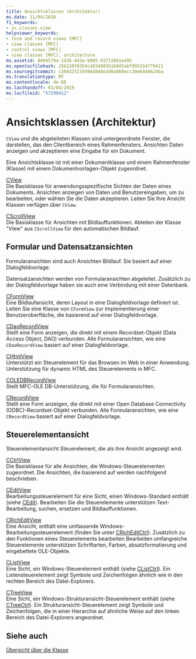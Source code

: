 ```yaml
---
title: Ansichtsklassen (Architektur)
ms.date: 11/04/2016
f1_keywords:
- vc.classes.view
helpviewer_keywords:
- form and record views [MFC]
- view classes [MFC]
- control views [MFC]
- view classes [MFC], architecture
ms.assetid: 8894579a-1436-441e-b985-83711061e495
ms.openlocfilehash: 15b120f0354c483480351b8d3abf995334779411
ms.sourcegitcommit: c3093251193944840e3d0a068ecc30e6449624ba
ms.translationtype: MT
ms.contentlocale: de-DE
ms.lasthandoff: 03/04/2019
ms.locfileid: "57299412"
---
```

# <a name="view-classes-architecture"></a>Ansichtsklassen (Architektur)

`CView` und die abgeleiteten Klassen sind untergeordnete Fenster, die darstellen, das den Clientbereich eines Rahmenfensters. Ansichten Daten anzeigen und akzeptieren eine Eingabe für ein Dokument.

Eine Ansichtsklasse ist mit einer Dokumentklasse und einem Rahmenfenster (Klasse) mit einem Dokumentvorlagen-Objekt zugeordnet.

[CView](../mfc/reference/cview-class.md)<br/>
Die Basisklasse für anwendungsspezifische Sichten der Daten eines Dokuments. Ansichten anzeigen von Daten und Benutzereingaben, um zu bearbeiten, oder wählen Sie die Daten akzeptieren. Leiten Sie Ihre Ansicht Klassen verfügen über `CView`.

[CScrollView](../mfc/reference/cscrollview-class.md)<br/>
Die Basisklasse für Ansichten mit Bildlauffunktionen. Ableiten der Klasse "View" aus `CScrollView` für den automatischen Bildlauf.

## <a name="form-and-record-views"></a>Formular und Datensatzansichten

Formularansichten sind auch Ansichten Bildlauf. Sie basiert auf einer Dialogfeldvorlage.

Datensatzansichten werden von Formularansichten abgeleitet. Zusätzlich zu der Dialogfeldvorlage haben sie auch eine Verbindung mit einer Datenbank.

[CFormView](../mfc/reference/cformview-class.md)<br/>
Eine Bildlaufansicht, deren Layout in eine Dialogfeldvorlage definiert ist. Leiten Sie eine Klasse von `CFormView` zur Implementierung einer Benutzeroberfläche, die basierend auf einer Dialogfeldvorlage.

[CDaoRecordView](../mfc/reference/cdaorecordview-class.md)<br/>
Stellt eine Form anzeigen, die direkt mit einem Recordset-Objekt (Data Access Object, DAO) verbunden. Alle Formularansichten, wie eine `CDaoRecordView` basiert auf einer Dialogfeldvorlage.

[CHtmlView](../mfc/reference/chtmlview-class.md)<br/>
Unterstützt ein Steuerelement für das Browsen im Web in einer Anwendung. Unterstützung für dynamic HTML des Steuerelements in MFC.

[COLEDBRecordView](../mfc/reference/coledbrecordview-class.md)<br/>
Stellt MFC-OLE DB-Unterstützung, die für Formularansichten.

[CRecordView](../mfc/reference/crecordview-class.md)<br/>
Stellt eine Form anzeigen, die direkt mit einer Open Database Connectivity (ODBC)-Recordset-Objekt verbunden. Alle Formularansichten, wie eine `CRecordView` basiert auf einer Dialogfeldvorlage.

## <a name="control-views"></a>Steuerelementansicht

Steuerelementansicht Steuerelement, die als ihre Ansicht angezeigt wird.

[CCtrlView](../mfc/reference/cctrlview-class.md)<br/>
Die Basisklasse für alle Ansichten, die Windows-Steuerelementen zugeordnet. Die Ansichten, die basierend auf werden nachfolgend beschrieben.

[CEditView](../mfc/reference/ceditview-class.md)<br/>
Bearbeitungssteuerelement für eine Sicht, einen Windows-Standard enthält (siehe [CEdit](../mfc/reference/cedit-class.md)). Bearbeiten Sie die Steuerelemente unterstützen Text-Bearbeitung, suchen, ersetzen und Bildlauffunktionen.

[CRichEditView](../mfc/reference/cricheditview-class.md)<br/>
Eine Ansicht, enthält eine umfassende Windows-Bearbeitungssteuerelement (finden Sie unter [CRichEditCtrl](../mfc/reference/cricheditctrl-class.md)). Zusätzlich zu den Funktionen eines Steuerelements bearbeiten Bearbeiten umfangreiche Steuerelemente unterstützen Schriftarten, Farben, absatzformatierung und eingebettete OLE-Objekte.

[CListView](../mfc/reference/clistview-class.md)<br/>
Eine Sicht, ein Windows-Steuerelement enthält (siehe [CListCtrl](../mfc/reference/clistctrl-class.md)). Ein Listensteuerelement zeigt Symbole und Zeichenfolgen ähnlich wie in den rechten Bereich des Datei-Explorers.

[CTreeView](../mfc/reference/ctreeview-class.md)<br/>
Eine Sicht, ein Windows-Strukturansicht-Steuerelement enthält (siehe [CTreeCtrl](../mfc/reference/ctreectrl-class.md)). Ein Strukturansicht-Steuerelement zeigt Symbole und Zeichenfolgen, die in einer Hierarchie auf ähnliche Weise auf den linken Bereich des Datei-Explorers angeordnet.

## <a name="see-also"></a>Siehe auch

[Übersicht über die Klasse](../mfc/class-library-overview.md)

